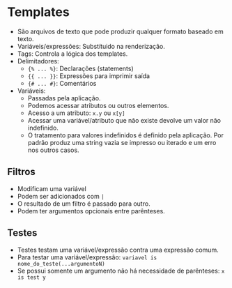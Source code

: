 # Templates

- São arquivos de texto que pode produzir qualquer formato baseado em texto.
- Variáveis/expressões: Substítuido na renderização.
- Tags: Controla a lógica dos templates.
- Delimitadores:
  - `{% ... %}`: Declarações (statements)
  - `{{ ... }}`: Expressões para imprimir saída
  - `{# ... #}`: Comentários
- Variáveis:
  - Passadas pela aplicação.
  - Podemos acessar atributos ou outros elementos.
  - Acesso a um atributo: `x.y` ou `x[y]`
  - Acessar uma variável/atributo que não existe devolve um valor não indefinido.
  - O tratamento para valores indefinidos é definido pela aplicação. Por padrão produz uma string vazia se impresso ou iterado e um erro nos outros casos.

## Filtros

- Modificam uma variável
- Podem ser adicionados com `|`
- O resultado de um filtro é passado para outro.
- Podem ter argumentos opcionais entre parênteses.

## Testes

- Testes testam uma variável/expressão contra uma expressão comum.
- Para testar uma variável/expressão: `variavel is nome_do_teste(...argumentoN)`
- Se possui somente um argumento não há necessidade de parênteses: `x is test y`
